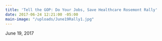 ```yaml
---
title: 'Tell the GOP: Do Your Jobs, Save Healthcare Rosemont Rally'
date: 2017-06-24 12:21:00 -05:00
main-image: "/uploads/June19Rally1.jpg"
---
```


June 19, 2017